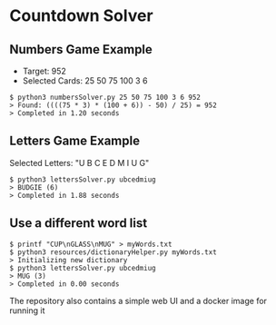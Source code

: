 # Countdown Solver

## Numbers Game Example

- Target: 952
- Selected Cards: 25 50 75 100 3 6

```
$ python3 numbersSolver.py 25 50 75 100 3 6 952
> Found: ((((75 * 3) * (100 + 6)) - 50) / 25) = 952
> Completed in 1.20 seconds
```

## Letters Game Example

Selected Letters: "U B C E D M I U G"

```
$ python3 lettersSolver.py ubcedmiug
> BUDGIE (6)
> Completed in 1.88 seconds
```
## Use a different word list

```
$ printf "CUP\nGLASS\nMUG" > myWords.txt
$ python3 resources/dictionaryHelper.py myWords.txt
> Initializing new dictionary
$ python3 lettersSolver.py ubcedmiug
> MUG (3)
> Completed in 0.00 seconds
```

The repository also contains a simple web UI and a docker image for running it
